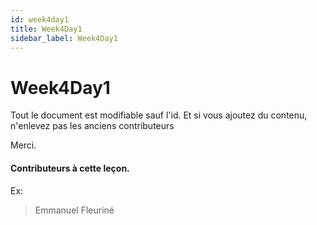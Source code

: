 ```yaml
---
id: week4day1
title: Week4Day1
sidebar_label: Week4Day1
---
```


# Week4Day1


Tout le document est modifiable sauf l'id. Et si vous ajoutez du contenu, n'enlevez pas les anciens contributeurs

Merci.

#### Contributeurs à cette leçon.

Ex:

> Emmanuel Fleuriné
